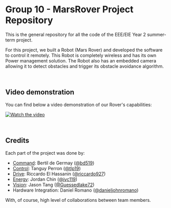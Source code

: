# Group 10 - MarsRover Project Repository

This is the general repository for all the code of the EEE/EIE Year 2 summer-term project.

For this project, we built a Robot (Mars Rover) and developed the software to control it remotely. This Robot is completely wireless and has its own Power management solution. The Robot also has an embedded camera allowing it to detect obstacles and trigger its obstacle avoidance algorithm.

</br>

## Video demonstration

You can find below a video demonstration of our Rover's capabilities:

[![Watch the video](https://img.youtube.com/vi/-rey-J0QVjc/hqdefault.jpg)](https://youtu.be/-rey-J0QVjc)

</br>

## Credits

Each part of the project was done by:
 - [Command](Command/): Bertil de Germay ([@bd519](https://github.com/bd519))
 - [Control](Control/): Tanguy Perron ([@tlp19](https://github.com/tlp19))
 - [Drive](Drive/): Riccardo El Hassanin ([@riccardo927](https://github.com/riccardo927))
 - [Energy](Energy/): Jordan Chin ([@jyc119](https://github.com/jyc119))
 - [Vision](Vision/): Jason Tang ([@Guessedlake72](https://github.com/Guessedlake72))
 - Hardware Integration: Daniel Romano ([@danieljohnromano](https://github.com/danieljohnromano))
 
With, of course, high level of collaborations between team members.
